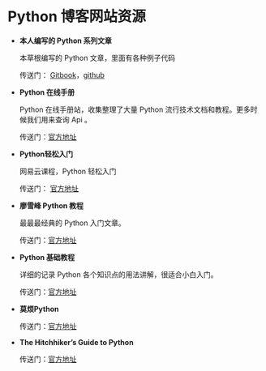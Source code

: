 # Python 博客网站资源


* **本人编写的 Python 系列文章**

    本草根编写的 Python 文章，里面有各种例子代码

    传送门： [Gitbook](https://www.readwithu.com/)，[github](https://github.com/TwoWater/Python)

* **Python 在线手册**

    Python 在线手册站，收集整理了大量 Python 流行技术文档和教程。更多时候我们用来查询 Api 。

    传送门：[官方地址](http://docs.pythontab.com)


* **Python轻松入门**

    网易云课程，Python 轻松入门

    传送门： [官方地址](https://study.163.com/course/introduction.htm?courseId=1003655001&utm_campaign=share&utm_content=courseIntro&utm_medium=iphoneShare&utm_source=weixing)


* **廖雪峰 Python 教程**

    最最最经典的 Python 入门文章。

    传送门：[官方地址](http://www.liaoxuefeng.com/wiki/0014316089557264a6b348958f449949df42a6d3a2e542c000)


* **Python 基础教程**

    详细的记录 Python 各个知识点的用法讲解，很适合小白入门。

    传送门：[官方地址](http://www.runoob.com/python/python-tutorial.html)


* **莫烦Python**


    传送门：[官方地址](https://morvanzhou.github.io/tutorials/python-basic/)

* **The Hitchhiker’s Guide to Python**

     传送门：[官方地址](http://docs.python-guide.org/en/latest/)


